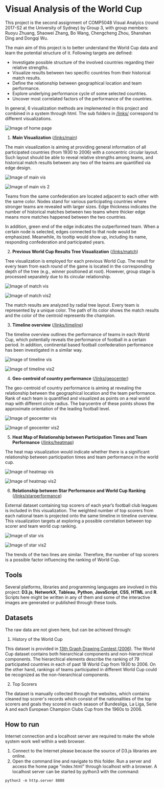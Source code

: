 # Visual Analysis of the World Cup

This project is the second assignment of COMP5048 Visual Analyics (round 2017-S2 at the University of Sydney) by Group 3, with group members: Ruoyu Zhuang, Shaowei Zhang, Bo Wang, Chengcheng Zhou, Shanshan Ding and Dongqi Wu.

The main aim of this project is to better understand the World Cup data and learn the potential structure of it. Following targets are defined:

* Investigate possible structure of the involved countries regarding their relative strengths.
* Visualize results between two specific countries from their historical match results.
* Define the relationship between geographical location and team performance.
* Explore underlying performance cycle of some selected countries.
* Uncover most correlated factors of the performance of the countries.

In general, 6 visualization methods are implemented in this project and combined in a system through html. The sub folders in [/links/](https://github.com/ZhuangRuoyu/Visual-Analysis-of-World-Cup/blob/master/links) correspond to different visualizations.

![Image of home page](https://github.com/ZhuangRuoyu/Visual-Analysis-of-World-Cup/blob/master/images/screenshot/home.jpg)

1. **Main Visualization** ([/links/main](https://github.com/ZhuangRuoyu/Visual-Analysis-of-World-Cup/tree/master/links/main))

The main visualization is aiming at providing general information of all participated countries (from 1930 to 2006) with a concentric circular layout. Such layout should be able to reveal relative strengths among teams, and historical match results between any two of the teams are quantified via edge design.

![Image of main vis](https://github.com/ZhuangRuoyu/Visual-Analysis-of-World-Cup/blob/master/images/screenshot/main1.jpg)

![Image of main vis 2](https://github.com/ZhuangRuoyu/Visual-Analysis-of-World-Cup/blob/master/images/screenshot/main2.jpg)

Teams from the same confederation are located adjacent to each other with the same color. Nodes stand for various participating countries where stronger teams are revealed with larger sizes. Edge thickness indicates the number of historical matches between two teams where thicker edge means more matches happened between the two countries.

In addition, green end of the edge indicates the outperformed team. When a certain node is selected, edges connected to that node would be emphasized. Meanwhile, its tooltip would show up, including its name, responding confederation and participated years.

2. **Previous World Cup Results Tree Visualization** ([/links/match](https://github.com/ZhuangRuoyu/Visual-Analysis-of-World-Cup/tree/master/links/match))

Tree visualization is employed for each previous World Cup. The result for every team from each round of the game is located in the corresponding depth of the tree (e.g., winner positioned at root). However, group stage is processed separately due to its circular relationship.

![Image of match vis](https://github.com/ZhuangRuoyu/Visual-Analysis-of-World-Cup/blob/master/images/screenshot/match1.jpg)

![Image of match vis2](https://github.com/ZhuangRuoyu/Visual-Analysis-of-World-Cup/blob/master/images/screenshot/match2.jpg)

The match results are analyzed by radial tree layout. Every team is represented by a unique color. The path of its color shows the match results and the color of the centroid represents the champion.

3. **Timeline overview** ([/links/timeline](https://github.com/ZhuangRuoyu/Visual-Analysis-of-World-Cup/tree/master/links/timeline))

The timeline overview outlines the performance of teams in each World Cup, which potentially reveals the performance of football in a certain period. In addition, continental based football confederation performance has been investigated in a similar way.

![Image of timeline vis](https://github.com/ZhuangRuoyu/Visual-Analysis-of-World-Cup/blob/master/images/screenshot/timeline1.jpg)

![Image of timeline vis2](https://github.com/ZhuangRuoyu/Visual-Analysis-of-World-Cup/blob/master/images/screenshot/timeline2.jpg)

4. **Geo-centroid of country performance** ([/links/geocenter](https://github.com/ZhuangRuoyu/Visual-Analysis-of-World-Cup/tree/master/links/geocenter))

The geo-centroid of country performance is aiming at revealing the relationship between the geographical location and the team performance. Rank of each team is quantified and visualized as points on a real world map with different circle radius. The barycentre of these points shows the approximate orientation of the leading football level.

![Image of geocenter vis](https://github.com/ZhuangRuoyu/Visual-Analysis-of-World-Cup/blob/master/images/screenshot/geocenter1.jpg)

![Image of geocenter vis2](https://github.com/ZhuangRuoyu/Visual-Analysis-of-World-Cup/blob/master/images/screenshot/geocenter2.jpg)

5. **Heat Map of Relationship between Participation Times and Team Performance** ([/links/heatmap](https://github.com/ZhuangRuoyu/Visual-Analysis-of-World-Cup/tree/master/links/heatmap))

The heat map visualization would indicate whether there is a significant relationship between participation times and team performance in the world cup.

![Image of heatmap vis](https://github.com/ZhuangRuoyu/Visual-Analysis-of-World-Cup/blob/master/images/screenshot/heatmap1.jpg)

![Image of heatmap vis2](https://github.com/ZhuangRuoyu/Visual-Analysis-of-World-Cup/blob/master/images/screenshot/heatmap2.jpg)

6. **Relationship between Star Performance and World Cup Ranking** ([/links/starperformance](https://github.com/ZhuangRuoyu/Visual-Analysis-of-World-Cup/tree/master/links/starperformance))

External dataset containing top scorers of each year’s football club leagues is included in this visualization. The weighted number of top scorers from each national team is projected onto the same timeline in timeline overview. This visualization targets at exploring a possible correlation between top scorer and team world cup ranking.

![Image of star vis](https://github.com/ZhuangRuoyu/Visual-Analysis-of-World-Cup/blob/master/images/screenshot/star1.jpg)

![Image of star vis2](https://github.com/ZhuangRuoyu/Visual-Analysis-of-World-Cup/blob/master/images/screenshot/star2.jpg)

The trends of the two lines are similar. Therefore, the number of top scorers is a possible factor influencing the ranking of World Cup.


## Tools
Several platforms, libraries and programming languages are involved in this project: **D3.js**, **NetworkX**, **Tableau**, **Python**, **JavaScript**, **CSS**, **HTML** and **R**. Scripts here might be written in any of them and some of the interactive images are generated or published through these tools.

## Datasets
The raw data are not given here, but can be achieved through:

1. History of the World Cup

This dataset is provided in [13th Graph Drawing Contest (2006)](http://gd2006.iti.kit.edu/contest/). The World Cup dataset contains both hierarchical components and non-hierarchical components. The hierarchical elements describe the ranking of 79 participated countries in each of past 18 World Cup from 1930 to 2006. On the other hand, rankings of teams participated in different World Cup could be recognized as the non-hierarchical components.

2. Top Scorers

The dataset is manually collected through the websites, which contains cleaned top scorer's records which consist of the nationalities of the top scorers and goals they scored in each season of Bundesliga, La Liga, Serie A and each European Champion Clubs Cup from the 1960s to 2006.

## How to run
Internet connection and a localhost server are required to make the whole system work well within a web browser.

1. Connect to the Internet please because the source of D3.js libraries are online.
2. Open the command line and navigate to this folder. Run a server and access the home page "index.html" through localhost with a browser. A localhost server can be started by python3 with the command:
```
python3 -m http.server 8888
```
